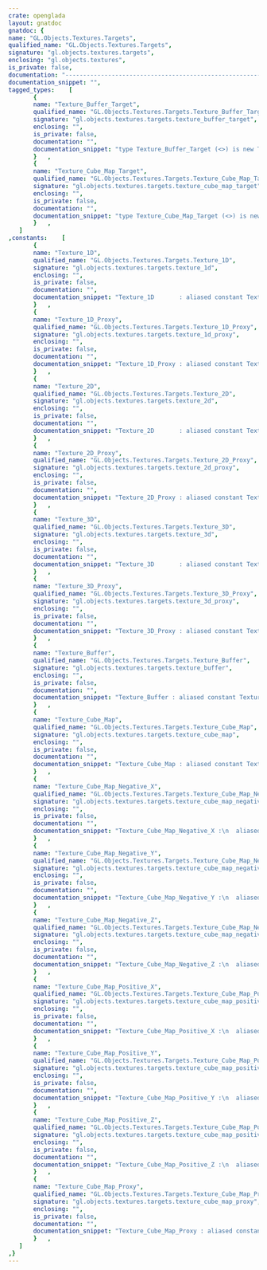 ```yaml
---
crate: openglada
layout: gnatdoc
gnatdoc: {
name: "GL.Objects.Textures.Targets",
qualified_name: "GL.Objects.Textures.Targets",
signature: "gl.objects.textures.targets",
enclosing: "gl.objects.textures",
is_private: false,
documentation: "---------------------------------------------------------------------------\n                   Texture Target Specializations                        --\n---------------------------------------------------------------------------",
documentation_snippet: "",
tagged_types:    [
       {
       name: "Texture_Buffer_Target",
       qualified_name: "GL.Objects.Textures.Targets.Texture_Buffer_Target",
       signature: "gl.objects.textures.targets.texture_buffer_target",
       enclosing: "",
       is_private: false,
       documentation: "",
       documentation_snippet: "type Texture_Buffer_Target (<>) is new Texture_Target with private;",
       }   ,
       {
       name: "Texture_Cube_Map_Target",
       qualified_name: "GL.Objects.Textures.Targets.Texture_Cube_Map_Target",
       signature: "gl.objects.textures.targets.texture_cube_map_target",
       enclosing: "",
       is_private: false,
       documentation: "",
       documentation_snippet: "type Texture_Cube_Map_Target (<>) is new Texture_3D_Target.Target\n  with private;",
       }   ,
   ]
,constants:    [
       {
       name: "Texture_1D",
       qualified_name: "GL.Objects.Textures.Targets.Texture_1D",
       signature: "gl.objects.textures.targets.texture_1d",
       enclosing: "",
       is_private: false,
       documentation: "",
       documentation_snippet: "Texture_1D       : aliased constant Texture_1D_Target.Fillable_Target;",
       }   ,
       {
       name: "Texture_1D_Proxy",
       qualified_name: "GL.Objects.Textures.Targets.Texture_1D_Proxy",
       signature: "gl.objects.textures.targets.texture_1d_proxy",
       enclosing: "",
       is_private: false,
       documentation: "",
       documentation_snippet: "Texture_1D_Proxy : aliased constant Texture_1D_Proxy_Target.Target;",
       }   ,
       {
       name: "Texture_2D",
       qualified_name: "GL.Objects.Textures.Targets.Texture_2D",
       signature: "gl.objects.textures.targets.texture_2d",
       enclosing: "",
       is_private: false,
       documentation: "",
       documentation_snippet: "Texture_2D       : aliased constant Texture_2D_Target.Fillable_Target;",
       }   ,
       {
       name: "Texture_2D_Proxy",
       qualified_name: "GL.Objects.Textures.Targets.Texture_2D_Proxy",
       signature: "gl.objects.textures.targets.texture_2d_proxy",
       enclosing: "",
       is_private: false,
       documentation: "",
       documentation_snippet: "Texture_2D_Proxy : aliased constant Texture_2D_Proxy_Target.Target;",
       }   ,
       {
       name: "Texture_3D",
       qualified_name: "GL.Objects.Textures.Targets.Texture_3D",
       signature: "gl.objects.textures.targets.texture_3d",
       enclosing: "",
       is_private: false,
       documentation: "",
       documentation_snippet: "Texture_3D       : aliased constant Texture_3D_Target.Fillable_Target;",
       }   ,
       {
       name: "Texture_3D_Proxy",
       qualified_name: "GL.Objects.Textures.Targets.Texture_3D_Proxy",
       signature: "gl.objects.textures.targets.texture_3d_proxy",
       enclosing: "",
       is_private: false,
       documentation: "",
       documentation_snippet: "Texture_3D_Proxy : aliased constant Texture_3D_Proxy_Target.Target;",
       }   ,
       {
       name: "Texture_Buffer",
       qualified_name: "GL.Objects.Textures.Targets.Texture_Buffer",
       signature: "gl.objects.textures.targets.texture_buffer",
       enclosing: "",
       is_private: false,
       documentation: "",
       documentation_snippet: "Texture_Buffer : aliased constant Texture_Buffer_Target;",
       }   ,
       {
       name: "Texture_Cube_Map",
       qualified_name: "GL.Objects.Textures.Targets.Texture_Cube_Map",
       signature: "gl.objects.textures.targets.texture_cube_map",
       enclosing: "",
       is_private: false,
       documentation: "",
       documentation_snippet: "Texture_Cube_Map : aliased constant Texture_Cube_Map_Target;",
       }   ,
       {
       name: "Texture_Cube_Map_Negative_X",
       qualified_name: "GL.Objects.Textures.Targets.Texture_Cube_Map_Negative_X",
       signature: "gl.objects.textures.targets.texture_cube_map_negative_x",
       enclosing: "",
       is_private: false,
       documentation: "",
       documentation_snippet: "Texture_Cube_Map_Negative_X :\n  aliased constant Cube_Map_Side_Target.Fillable_Target;",
       }   ,
       {
       name: "Texture_Cube_Map_Negative_Y",
       qualified_name: "GL.Objects.Textures.Targets.Texture_Cube_Map_Negative_Y",
       signature: "gl.objects.textures.targets.texture_cube_map_negative_y",
       enclosing: "",
       is_private: false,
       documentation: "",
       documentation_snippet: "Texture_Cube_Map_Negative_Y :\n  aliased constant Cube_Map_Side_Target.Fillable_Target;",
       }   ,
       {
       name: "Texture_Cube_Map_Negative_Z",
       qualified_name: "GL.Objects.Textures.Targets.Texture_Cube_Map_Negative_Z",
       signature: "gl.objects.textures.targets.texture_cube_map_negative_z",
       enclosing: "",
       is_private: false,
       documentation: "",
       documentation_snippet: "Texture_Cube_Map_Negative_Z :\n  aliased constant Cube_Map_Side_Target.Fillable_Target;",
       }   ,
       {
       name: "Texture_Cube_Map_Positive_X",
       qualified_name: "GL.Objects.Textures.Targets.Texture_Cube_Map_Positive_X",
       signature: "gl.objects.textures.targets.texture_cube_map_positive_x",
       enclosing: "",
       is_private: false,
       documentation: "",
       documentation_snippet: "Texture_Cube_Map_Positive_X :\n  aliased constant Cube_Map_Side_Target.Fillable_Target;",
       }   ,
       {
       name: "Texture_Cube_Map_Positive_Y",
       qualified_name: "GL.Objects.Textures.Targets.Texture_Cube_Map_Positive_Y",
       signature: "gl.objects.textures.targets.texture_cube_map_positive_y",
       enclosing: "",
       is_private: false,
       documentation: "",
       documentation_snippet: "Texture_Cube_Map_Positive_Y :\n  aliased constant Cube_Map_Side_Target.Fillable_Target;",
       }   ,
       {
       name: "Texture_Cube_Map_Positive_Z",
       qualified_name: "GL.Objects.Textures.Targets.Texture_Cube_Map_Positive_Z",
       signature: "gl.objects.textures.targets.texture_cube_map_positive_z",
       enclosing: "",
       is_private: false,
       documentation: "",
       documentation_snippet: "Texture_Cube_Map_Positive_Z :\n  aliased constant Cube_Map_Side_Target.Fillable_Target;",
       }   ,
       {
       name: "Texture_Cube_Map_Proxy",
       qualified_name: "GL.Objects.Textures.Targets.Texture_Cube_Map_Proxy",
       signature: "gl.objects.textures.targets.texture_cube_map_proxy",
       enclosing: "",
       is_private: false,
       documentation: "",
       documentation_snippet: "Texture_Cube_Map_Proxy : aliased constant  Texture_2D_Proxy_Target.Target;",
       }   ,
   ]
,}
---
```

